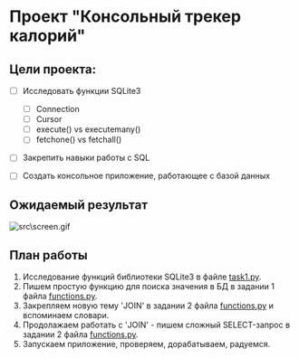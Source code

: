 # Проект "Консольный трекер калорий"


## Цели проекта:
- [ ] Исследовать функции SQLite3
  - [ ] Connection
  - [ ] Cursor
  - [ ] execute() vs executemany()
  - [ ] fetchone() vs fetchall()
- [ ] Закрепить навыки работы с SQL
- [ ] Создать консольное приложение, работающее с базой данных


## Ожидаемый результат 
![src\screen.gif](https://github.com/rezvaya/SQLite_Seminar2/blob/main/src/screen.gif?raw=true)


## План работы
1. Исследование функций библиотеки SQLite3 в файле [task1.py](task1.py).
2. Пишем простую функцию для поиска значения в БД в задании 1 файла [functions.py](functions.py).
3. Закрепляем новую тему 'JOIN' в задании 2 файла [functions.py](functions.py) и вспоминаем словари.
4. Продолажаем работать с 'JOIN' - пишем сложный SELECT-запрос в задании 2 файла [functions.py](functions.py).
5. Запускаем приложение, проверяем, дорабатываем, радуемся.
